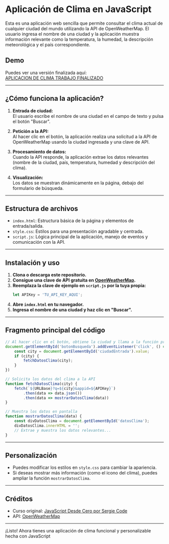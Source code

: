 # Aplicación de Clima en JavaScript

Esta es una aplicación web sencilla que permite consultar el clima actual de cualquier ciudad del mundo utilizando la API de OpenWeatherMap. El usuario ingresa el nombre de una ciudad y la aplicación muestra información relevante como la temperatura, la humedad, la descripción meteorológica y el país correspondiente.

## Demo

Puedes ver una versión finalizada aquí:  
[APLICACION DE CLIMA TRABAJO FINALIZADO](https://aplicacion-clima-javascript.netlify.app/)

---

## ¿Cómo funciona la aplicación?

1. **Entrada de ciudad:**  
   El usuario escribe el nombre de una ciudad en el campo de texto y pulsa el botón "Buscar".

2. **Petición a la API:**  
   Al hacer clic en el botón, la aplicación realiza una solicitud a la API de OpenWeatherMap usando la ciudad ingresada y una clave de API.

3. **Procesamiento de datos:**  
   Cuando la API responde, la aplicación extrae los datos relevantes (nombre de la ciudad, país, temperatura, humedad y descripción del clima).

4. **Visualización:**  
   Los datos se muestran dinámicamente en la página, debajo del formulario de búsqueda.

---

## Estructura de archivos

- `index.html`: Estructura básica de la página y elementos de entrada/salida.
- `style.css`: Estilos para una presentación agradable y centrada.
- `script.js`: Lógica principal de la aplicación, manejo de eventos y comunicación con la API.

---

## Instalación y uso

1. **Clona o descarga este repositorio.**
2. **Consigue una clave de API gratuita en [OpenWeatherMap](https://openweathermap.org/).**
3. **Reemplaza la clave de ejemplo en `script.js` por la tuya propia:**
   ```javascript
   let APIKey = 'TU_API_KEY_AQUI';
   ```
4. **Abre `index.html` en tu navegador.**
5. **Ingresa el nombre de una ciudad y haz clic en "Buscar".**

---

## Fragmento principal del código

```javascript
// Al hacer clic en el botón, obtiene la ciudad y llama a la función principal
document.getElementById('botonBusqueda').addEventListener('click', () => {
    const city = document.getElementById('ciudadEntrada').value;
    if (city) {
        fetchDatosClima(city); 
    }
})

// Solicita los datos del clima a la API
function fetchDatosClima(city) {
    fetch(`${URLBase}?q=${city}&appid=${APIKey}`)
        .then(data => data.json())
        .then(data => mostrarDatosClima(data))
}

// Muestra los datos en pantalla
function mostrarDatosClima(data) {
    const divDatosClima = document.getElementById('datosClima');
    divDatosClima.innerHTML = '';
    // Extrae y muestra los datos relevantes...
}
```

---

## Personalización

- Puedes modificar los estilos en `style.css` para cambiar la apariencia.
- Si deseas mostrar más información (como el icono del clima), puedes ampliar la función `mostrarDatosClima`.

---

## Créditos

- Curso original: [JavaScript Desde Cero por Sergie Code](https://youtu.be/N8Xt5rP_DUo)
- API: [OpenWeatherMap](https://openweathermap.org/)

---

¡Listo! Ahora tienes una aplicación de clima funcional y personalizable hecha con JavaScript